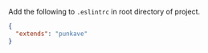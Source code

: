 Add the following to `.eslintrc` in root directory of project.

```json
{
  "extends": "punkave"
}
```
